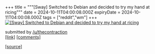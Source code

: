 +++
title = """[Sway] Switched to Debian and decided to try my hand at ricing"""
date = 2024-10-11T04:00:08.000Z
expiryDate = 2024-10-11T04:00:08.000Z
tags = ["reddit","wm"]
+++
[![[Sway] Switched to Debian and decided to try my hand at ricing](https://b.thumbs.redditmedia.com/bppHA_0dwyRM88iEQYPyCRDhcc6DNWDKXYv4FUh5Msc.jpg "[Sway] Switched to Debian and decided to try my hand at ricing")](https://www.reddit.com/r/unixporn/comments/1g119ef/sway_switched_to_debian_and_decided_to_try_my/)

submitted by [/u/thecontraction](https://www.reddit.com/user/thecontraction)  
[\[link\]](https://www.reddit.com/gallery/1g119ef) [\[comments\]](https://www.reddit.com/r/unixporn/comments/1g119ef/sway_switched_to_debian_and_decided_to_try_my/)

[[source]](https://www.reddit.com/r/unixporn/comments/1g119ef/sway_switched_to_debian_and_decided_to_try_my/)
